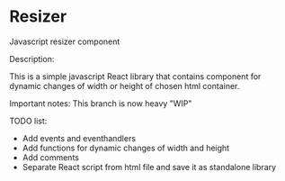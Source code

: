 # Resizer
Javascript resizer component

Description:

This is a simple javascript React library that contains component for dynamic changes of width or height of chosen html container.

Important notes:
This branch is now heavy "WIP"

TODO list:
- Add events and eventhandlers
- Add functions for dynamic changes of width and height
- Add comments
- Separate React script from html file and save it as standalone library
